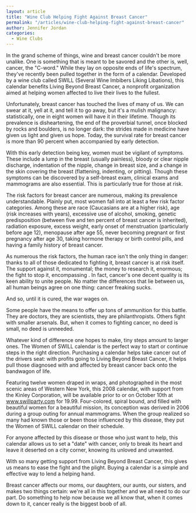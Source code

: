 ```yaml
---
layout: article
title: "Wine Club Helping Fight Against Breast Cancer"
permalink: "/articles/wine-club-helping-fight-against-breast-cancer"
author: Jennifer Jordan
categories:
  - Wine Clubs
---
```


In the grand scheme of things, wine and breast cancer couldn't be more unalike. One is something that is meant to be savored and the other is, well, cancer, the "C-word." While they lay on opposite ends of life's spectrum, they've recently been pulled together in the form of a calendar. Developed by a wine club called SWILL (Several Wine Imbibers Liking Libations), this calendar benefits Living Beyond Breast Cancer, a nonprofit organization aimed at helping women affected to live their lives to the fullest.

Unfortunately, breast cancer has touched the lives of many of us. We can swear at it, yell at it, and tell it to go away, but it's a mulish malignancy: statistically, one in eight women will have it in their lifetime. Though its prevalence is disheartening, the end of the proverbial tunnel, once blocked by rocks and boulders, is no longer dark: the strides made in medicine have given us light and given us hope. Today, the survival rate for breast cancer is more than 90 percent when accompanied by early detection.

With this early detection being key, women must be vigilant of symptoms. These include a lump in the breast (usually painless), bloody or clear nipple discharge, indentation of the nipple, change in breast size, and a change in the skin covering the breast (flattening, indenting, or pitting). Though these symptoms can be discovered by a self-breast exam, clinical exams and mammograms are also essential. This is particularly true for those at risk.

The risk factors for breast cancer are numerous, making its prevalence understandable. Plainly put, most women fall into at least a few risk factor categories. Among these are race (Caucasians are at a higher risk), age (risk increases with years), excessive use of alcohol, smoking, genetic predisposition (between five and ten percent of breast cancer is inherited), radiation exposure, excess weight, early onset of menstruation (particularly before age 12), menopause after age 55, never becoming pregnant or first pregnancy after age 30, taking hormone therapy or birth control pills, and having a family history of breast cancer.

As numerous the risk factors, the human race isn't the only thing in danger: thanks to all of those dedicated to fighting it, breast cancer is at risk itself. The support against it, monumental; the money to research it, enormous; the fight to stop it, encompassing . In fact, cancer's one decent quality is its keen ability to unite people. No matter the differences that lie between us, all human beings agree on one thing: cancer freaking sucks.

And so, until it is cured, the war wages on.

Some people have the means to offer up tons of ammunition for this battle. They are doctors, they are scientists, they are philanthropists. Others fight with smaller arsenals. But, when it comes to fighting cancer, no deed is small, no deed is unneeded.

Whatever kind of difference one hopes to make, tiny steps amount to larger ones. The Women of SWILL calendar is the perfect way to start or continue steps in the right direction. Purchasing a calendar helps take cancer out of the drivers seat: with profits going to Living Beyond Breast Cancer, it helps pull those diagnosed with and affected by breast cancer back onto the bandwagon of life.

Featuring twelve women draped in wraps, and photographed in the most scenic areas of Western New York, this 2008 calendar, with support from the Kinley Corporation, will be available prior to or on October 10th at www.swillparty.com for 19.99. Four-colored, spiral bound, and filled with beautiful women for a beautiful mission, its conception was derived in 2006 during a group outing for annual mammograms. When the group realized so many had known those or been those influenced by this disease, they put the Women of SWILL calendar on their schedule.

For anyone affected by this disease or those who just want to help, this calendar allows us to set a "date" with cancer, only to break its heart and leave it deserted on a city corner, knowing its unloved and unwanted.

With so many getting support from Living Beyond Breast Cancer, this gives us means to ease the fight and the plight. Buying a calendar is a simple and effective way to lend a helping hand.

Breast cancer affects our moms, our daughters, our aunts, our sisters, and makes two things certain: we're all in this together and we all need to do our part. Do something to help now because we all know that, when it comes down to it, cancer really is the biggest boob of all.
